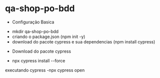 # qa-shop-po-bdd
+ Configuração Basica
- mkdir qa-shop-po-bdd
- criando o package.json (npm init -y)
- download do pacote cypress e sua dependencias (npm install cypress)

+ Download do pacote cypress
- npx cypress install --force

executando cypress
-npx cypress open